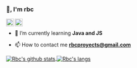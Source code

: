 ### 👋, I'm rbc

<a href="https://twitter.com/rcbdev">
  <img align="left" alt="rbc" width="21px" src="https://raw.githubusercontent.com/anuraghazra/anuraghazra/master/assets/twitter.svg" />
</a>

<a href="https://discord.gg/FreshPvP">
  <img align="left" alt="rbc" width="21px" src="https://raw.githubusercontent.com/anuraghazra/anuraghazra/master/assets/discord-round.svg" />
</a>

<br />

- 🌱 I’m currently learning **Java and JS**

- 📫 How to contact me **rbcproyects@gmail.com**
  
<a href="https://github.com/rbc">
  <img align="center" src="https://github-readme-stats.anuraghazra1.vercel.app/api?username=rbc&show_icons=true&include_all_commits=false&theme=radical&count_private=true" alt="Rbc's github stats" />
</a>

<a href="https://github.com/rbc">
  <img align="center" src="https://github-readme-stats.vercel.app/api/top-langs/?username=rbc&layout=compact&theme=radical" alt="Rbc's langs" />
</a>
  
<br />
<br />
  

